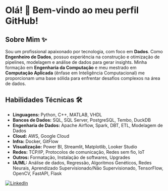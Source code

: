 # Olá! 👋 Bem-vindo ao meu perfil GitHub!

## Sobre Mim ✨

Sou um profissional apaixonado por tecnologia, com foco em **Dados**. Como **Engenheiro de Dados**, possuo experiência na construção e otimização de pipelines, modelagem e análise de dados para gerar insights. Minha formação em **Engenharia da Computação** e meu mestrado em **Computação Aplicada** (ênfase em Inteligência Computacional) me proporcionam uma base sólida para enfrentar desafios complexos na área de dados.

## Habilidades Técnicas 🛠️

- **Linguagens:** Python, C++, MATLAB, VHDL
- **Bancos de Dados:** SQL, SQL Server, PostgreSQL, Tembo, DuckDB
- **Engenharia de Dados:** Apache Airflow, Spark, DBT, ETL, Modelagem de Dados
- **Cloud:** AWS, Google Cloud
- **Infra:** Docker, GitFlow
- **Visualização:** Power BI, Streamlit, Matplotlib, Looker Studio
- **Redes:** TCP/IP, Protocolos de comunicação, Redes sem fio, IoT
- **Outros:** Formatação, Instalação de softwares, Upgrades
- **IA/ML:** Análise de dados, Regressão, Algoritmos Genéticos, Redes Neurais, Aprendizado Supervisionado/Não Supervisionado, TensorFlow, OpenCV, FastAPI, Flask

[![LinkedIn](https://img.shields.io/badge/-LinkedIn-%230077B5?style=for-the-badge&logo=linkedin&logoColor=white)](https://www.linkedin.com/in/antoniojuniortec/)
